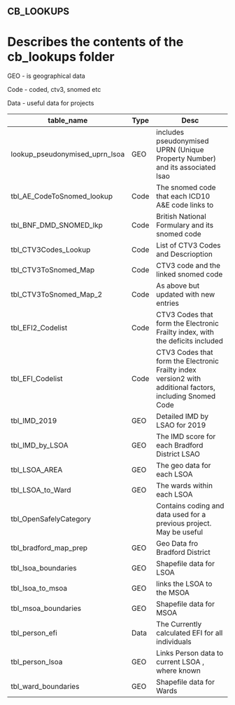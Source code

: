 ## CB_LOOKUPS
# Describes the contents of the cb_lookups folder

GEO - is geographical data

Code - coded, ctv3, snomed etc

Data - useful data for projects


|table_name	|	Type	|	Desc	|
|-----------|-------|-------|
|	lookup_pseudonymised_uprn_lsoa	|	GEO	|	includes pseudonymised UPRN (Unique Property Number) and its associated lsao	|
|	tbl_AE_CodeToSnomed_lookup	|	Code	|	The snomed code that each ICD10 A&E code links to	|
|	tbl_BNF_DMD_SNOMED_lkp	|	Code	|	British National Formulary and its snomed code	|
|	tbl_CTV3Codes_Lookup	|	Code	|	List of CTV3 Codes and Descrioption	|
|	tbl_CTV3ToSnomed_Map	|	Code	|	CTV3 code and the linked snomed code	|
|	tbl_CTV3ToSnomed_Map_2	|	Code	|	As above but updated with new entries	|
|	tbl_EFI2_Codelist	|	Code	|	CTV3 Codes  that form the Electronic Frailty index, with the deficits included	|
|	tbl_EFI_Codelist	|	Code	|	CTV3 Codes that form the Electronic Frailty index version2 with additional factors, including Snomed Code	|
|	tbl_IMD_2019	|	GEO	|	Detailed IMD by LSAO for 2019	|
|	tbl_IMD_by_LSOA	|	GEO	|	The IMD score for each Bradford District LSAO	|
|	tbl_LSOA_AREA	|	GEO	|	The geo data for each LSOA	|
|	tbl_LSOA_to_Ward	|	GEO	|	The wards within each LSOA	|
|	tbl_OpenSafelyCategory	|		|	Contains coding and data used for a previous project. May be useful	|
|	tbl_bradford_map_prep	|	GEO	|	Geo Data fro Bradford District	|
|	tbl_lsoa_boundaries	|	GEO	|	Shapefile data for LSOA	|
|	tbl_lsoa_to_msoa	|	GEO	|	links the LSOA to the MSOA	|
|	tbl_msoa_boundaries	|	GEO	|	Shapefile data for MSOA	|
|	tbl_person_efi	|	Data	|	The Currently calculated EFI for all individuals	|
|	tbl_person_lsoa	|	GEO	|	Links Person  data to current LSOA , where known	|
|	tbl_ward_boundaries	|	GEO	|	Shapefile data for Wards	|






